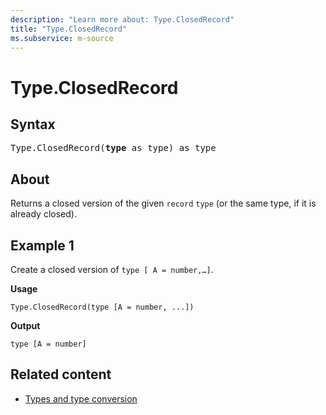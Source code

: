 ```yaml
---
description: "Learn more about: Type.ClosedRecord"
title: "Type.ClosedRecord"
ms.subservice: m-source
---
```

# Type.ClosedRecord

## Syntax

<pre>
Type.ClosedRecord(<b>type</b> as type) as type
</pre>
  
## About

Returns a closed version of the given `record` `type` (or the same type, if it is already closed).

## Example 1

Create a closed version of `type [ A = number,…]`.

**Usage**

```powerquery-m
Type.ClosedRecord(type [A = number, ...])
```

**Output**

`type [A = number]`

## Related content

* [Types and type conversion](type-conversion.md)
